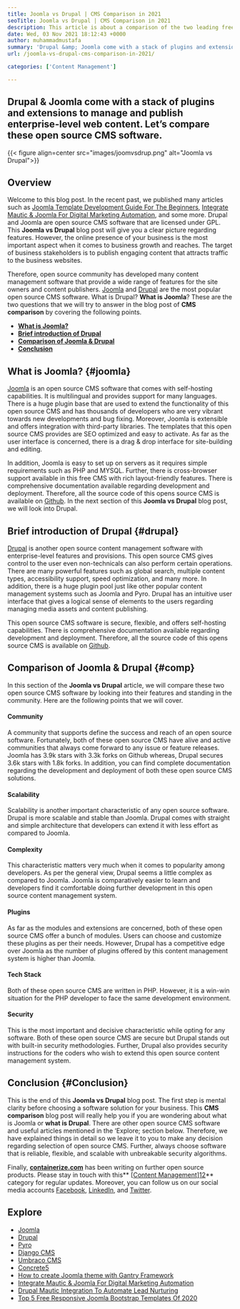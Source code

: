 ```yaml
---
title: Joomla vs Drupal | CMS Comparison in 2021
seoTitle: Joomla vs Drupal | CMS Comparison in 2021
description: This article is about a comparison of the two leading free CMS software Joomla vs Drupal. Both software are self-hosted and come with a wide range of plugins.
date: Wed, 03 Nov 2021 18:12:43 +0000
author: muhammadmustafa
summary: 'Drupal &amp; Joomla come with a stack of plugins and extensions to manage and publish enterprise-level web content. Let’s compare these open source CMS software.'
url: /joomla-vs-drupal-cms-comparison-in-2021/

categories: ['Content Management']

---
```

## Drupal & Joomla come with a stack of plugins and extensions to manage and publish enterprise-level web content. Let’s compare these open source CMS software.

{{< figure align=center src="images/joomvsdrup.png" alt="Joomla vs Drupal">}}  

## **Overview**

Welcome to this blog post. In the recent past, we published many articles such as [Joomla Template Development Guide For The Beginners][1], [Integrate Mautic & Joomla For Digital Marketing Automation][2], and some more. Drupal and Joomla are open source CMS software that are licensed under GPL. This **Joomla vs Drupal** blog post will give you a clear picture regarding features. However, the online presence of your business is the most important aspect when it comes to business growth and reaches. The target of business stakeholders is to publish engaging content that attracts traffic to the business websites.

Therefore, open source community has developed many content management software that provide a wide range of features for the site owners and content publishers. [Joomla][3] and [Drupal][4] are the most popular open source CMS software. What is Drupal? **What is Joomla**? These are the two questions that we will try to answer in the blog post of **CMS comparison** by covering the following points. 

  * **[What is Joomla?][5]**
  * **[Brief introduction of Drupal][6]**
  * **[Comparison of Joomla & Drupal][7]** 
  * **[Conclusion][8]** 

## What is Joomla? {#joomla}

[Joomla][3] is an open source CMS software that comes with self-hosting capabilities. It is multilingual and provides support for many languages. There is a huge plugin base that are used to extend the functionality of this open source CMS and has thousands of developers who are very vibrant towards new developments and bug fixing. Moreover, Joomla is extensible and offers integration with third-party libraries. The templates that this open source CMS provides are SEO optimized and easy to activate. As far as the user interface is concerned, there is a drag & drop interface for site-building and editing.

In addition, Joomla is easy to set up on servers as it requires simple requirements such as PHP and MYSQL. Further, there is cross-browser support available in this free CMS with rich layout-friendly features. There is comprehensive documentation available regarding development and deployment. Therefore, all the source code of this opens source CMS is available on [Github][9]. In the next section of this **Joomla vs Drupal** blog post, we will look into Drupal. 

## Brief introduction of Drupal {#drupal}

[Drupal][4] is another open source content management software with enterprise-level features and provisions. This open source CMS gives control to the user even non-technicals can also perform certain operations. There are many powerful features such as global search, multiple content types, accessibility support, speed optimization, and many more. In addition, there is a huge plugin pool just like other popular content management systems such as Joomla and Pyro. Drupal has an intuitive user interface that gives a logical sense of elements to the users regarding managing media assets and content publishing. 

This open source CMS software is secure, flexible, and offers self-hosting capabilities. There is comprehensive documentation available regarding development and deployment. Therefore, all the source code of this opens source CMS is available on [Github][10].

## Comparison of Joomla & Drupal {#comp}

In this section of the **Joomla vs Drupal** article, we will compare these two open source CMS software by looking into their features and standing in the community. Here are the following points that we will cover. 

#### Community

A community that supports define the success and reach of an open source software. Fortunately, both of these open source CMS have alive and active communities that always come forward to any issue or feature releases. Joomla has 3.9k stars with 3.3k forks on Github whereas, Drupal secures 3.6k stars with 1.8k forks. In addition, you can find complete documentation regarding the development and deployment of both these open source CMS solutions. 

#### Scalability

Scalability is another important characteristic of any open source software. Drupal is more scalable and stable than Joomla. Drupal comes with straight and simple architecture that developers can extend it with less effort as compared to Joomla. 

#### Complexity 

This characteristic matters very much when it comes to popularity among developers. As per the general view, Drupal seems a little complex as compared to Joomla. Joomla is comparatively easier to learn and developers find it comfortable doing further development in this open source content management system. 

#### Plugins

As far as the modules and extensions are concerned, both of these open source CMS offer a bunch of modules. Users can choose and customize these plugins as per their needs. However, Drupal has a competitive edge over Joomla as the number of plugins offered by this content management system is higher than Joomla. 

#### Tech Stack 

Both of these open source CMS are written in PHP. However, it is a win-win situation for the PHP developer to face the same development environment. 

#### Security

This is the most important and decisive characteristic while opting for any software. Both of these open source CMS are secure but Drupal stands out with built-in security methodologies. Further, Drupal also provides security instructions for the coders who wish to extend this open source content management system.

## Conclusion {#Conclusion}

This is the end of this **Joomla vs Drupal** blog post. The first step is mental clarity before choosing a software solution for your business. This **CMS comparison** blog post will really help you if you are wondering about what is Joomla or **what is Drupal**. There are other open source CMS software and useful articles mentioned in the ‘Explore; section below. Therefore, we have explained things in detail so we leave it to you to make any decision regarding selection of open source CMS. Further, always choose software that is reliable, flexible, and scalable with unbreakable security algorithms.

Finally, **[containerize.com][11]** has been writing on further open source products. Please stay in touch with this** [[Content Management][12]][12]** category for regular updates. Moreover, you can follow us on our social media accounts [Facebook][13], [LinkedIn][14], and [Twitter][15].

## Explore

  * [Joomla][3]
  * [Drupal][4]
  * [Pyro][16]
  * [Django CMS][17]
  * [Umbraco CMS][18]
  * [Concrete5][19]
  * [How to create Joomla theme with Gantry Framework][20]
  * [Integrate Mautic & Joomla For Digital Marketing Automation][2]
  * [Drupal Mautic Integration To Automate Lead Nurturing][21]
  * [Top 5 Free Responsive Joomla Bootstrap Templates Of 2020][22]

 [1]: https://blog.containerize.com/content-management/responsive-joomla-templates-tutorial/

 [2]: https://blog.containerize.com/content-management/integrate-mautic-with-joomla-for-marketing-automation/

 [3]: https://products.containerize.com/content-management/joomla
 [4]: https://products.containerize.com/content-management/drupal
 [5]: #joomla
 [6]: #drupal
 [7]: #comp
 [8]: #Conclusion
 [9]: https://github.com/joomla/joomla-cms
 [10]: https://github.com/drupal/drupal
 [11]: https://www.containerize.com/
 [12]: https://products.containerize.com/content-management/
 [13]: https://web.facebook.com/containerize
 [14]: https://www.linkedin.com/company/containerize/
 [15]: https://twitter.com/containerize_co
 [16]: https://products.containerize.com/content-management/pyro
 [17]: https://products.containerize.com/content-management/django
 [18]: https://products.containerize.com/content-management/umbraco
 [19]: https://products.containerize.com/content-management/concrete5
 [20]: https://blog.containerize.com/content-management/how-to-create-joomla-theme-joomla-gantry-framework/
 [21]: https://blog.containerize.com/content-management/drupal-tutorial-automate-lead-growth-with-drupal-mautic/
 [22]: https://blog.containerize.com/content-management/top-5-best-free-responsive-joomla-templates-of-2020/
